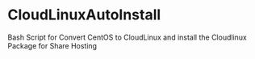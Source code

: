 # CloudLinuxAutoInstall
Bash Script for Convert CentOS to CloudLinux and install the Cloudlinux Package for Share Hosting
